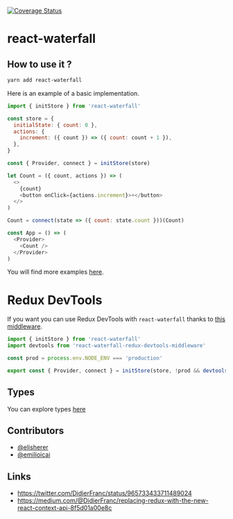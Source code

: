 [![Coverage Status](https://coveralls.io/repos/github/didierfranc/react-waterfall/badge.svg)](https://coveralls.io/github/didierfranc/react-waterfall)

# react-waterfall

## How to use it ?

```sh
yarn add react-waterfall
```

Here is an example of a basic implementation.

```js
import { initStore } from 'react-waterfall'

const store = {
  initialState: { count: 0 },
  actions: {
    increment: ({ count }) => ({ count: count + 1 }),
  },
}

const { Provider, connect } = initStore(store)

let Count = ({ count, actions }) => (
  <>
    {count}
    <button onClick={actions.increment}>+</button>
  </>
)

Count = connect(state => ({ count: state.count }))(Count)

const App = () => (
  <Provider>
    <Count />
  </Provider>
)
```

You will find more examples [here](https://github.com/didierfranc/react-waterfall/tree/master/examples).

# Redux DevTools

If you want you can use Redux DevTools with `react-waterfall` thanks to [this middleware](https://github.com/elisherer/react-waterfall-redux-devtools-middleware).

```js
import { initStore } from 'react-waterfall'
import devtools from 'react-waterfall-redux-devtools-middleware'

const prod = process.env.NODE_ENV === 'production'

export const { Provider, connect } = initStore(store, !prod && devtools())
```

## Types

You can explore types [here](dist/react-waterfall.js.flow)

## Contributors

- [@elisherer](https://github.com/elisherer)
- [@emilioicai](https://github.com/emilioicai)

## Links

* https://twitter.com/DidierFranc/status/965733433711489024
* https://medium.com/@DidierFranc/replacing-redux-with-the-new-react-context-api-8f5d01a00e8c
